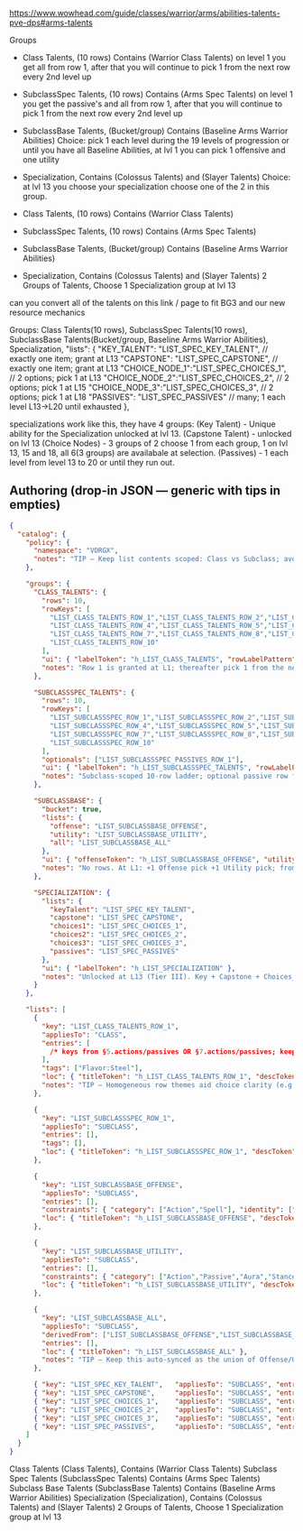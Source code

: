
https://www.wowhead.com/guide/classes/warrior/arms/abilities-talents-pve-dps#arms-talents

Groups
- Class Talents, (10 rows) Contains (Warrior Class Talents) on level 1 you get all from row 1, after that you will continue to pick 1 from the next row every 2nd level up
- SubclassSpec Talents, (10 rows) Contains (Arms Spec Talents) on level 1 you get the passive's and all from row 1, after that you will continue to pick 1 from the next row every 2nd level up
- SubclassBase Talents, (Bucket/group) Contains (Baseline Arms Warrior Abilities) Choice: pick 1 each level during the 19 levels of progression or until you have all Baseline Abilities, at lvl 1 you can pick 1 offensive and one utility 
- Specialization, Contains (Colossus Talents) and (Slayer Talents) Choice: at lvl 13 you choose your specialization choose one of the 2 in this group.


- Class Talents, (10 rows) Contains (Warrior Class Talents) 
- SubclassSpec Talents, (10 rows) Contains (Arms Spec Talents) 
- SubclassBase Talents, (Bucket/group) Contains (Baseline Arms Warrior Abilities) 
- Specialization, Contains (Colossus Talents) and (Slayer Talents) 2 Groups of Talents, Choose 1 Specialization group at lvl 13


can you convert all of the talents on this link / page to fit BG3 and our new resource mechanics

Groups:
Class Talents(10 rows),
SubclassSpec Talents(10 rows), 
SubclassBase Talents(Bucket/group, Baseline Arms Warrior Abilities), 
Specialization,         "lists": {
                                    "KEY_TALENT":   "LIST_SPEC_KEY_TALENT",     // exactly one item; grant at L13
                                    "CAPSTONE":     "LIST_SPEC_CAPSTONE",       // exactly one item; grant at L13
                                    "CHOICE_NODE_1":"LIST_SPEC_CHOICES_1",      // 2 options; pick 1 at L13
                                    "CHOICE_NODE_2":"LIST_SPEC_CHOICES_2",      // 2 options; pick 1 at L15
                                    "CHOICE_NODE_3":"LIST_SPEC_CHOICES_3",      // 2 options; pick 1 at L18
                                    "PASSIVES":     "LIST_SPEC_PASSIVES"        // many; 1 each level L13→L20 until exhausted
                                },

specializations work like this, they have 4 groups: 
(Key Talent) - Unique ability for the Specialization unlocked at lvl 13.
(Capstone Talent) - unlocked on lvl 13 (Choice Nodes) - 3 groups of 2 choose 1 from each group, 1 on lvl 13, 15 and 18, all 6(3 groups) are availabale at selection.
(Passives) - 1 each level from level 13 to 20 or until they run out.



## Authoring (drop-in JSON — generic with tips in empties)

```json
{
  "catalog": {
    "policy": {
      "namespace": "VORGX",
      "notes": "TIP — Keep list contents scoped: Class vs Subclass; avoid mixing keys across families."
    },

    "groups": {
      "CLASS_TALENTS": {
        "rows": 10,
        "rowKeys": [
          "LIST_CLASS_TALENTS_ROW_1","LIST_CLASS_TALENTS_ROW_2","LIST_CLASS_TALENTS_ROW_3",
          "LIST_CLASS_TALENTS_ROW_4","LIST_CLASS_TALENTS_ROW_5","LIST_CLASS_TALENTS_ROW_6",
          "LIST_CLASS_TALENTS_ROW_7","LIST_CLASS_TALENTS_ROW_8","LIST_CLASS_TALENTS_ROW_9",
          "LIST_CLASS_TALENTS_ROW_10"
        ],
        "ui": { "labelToken": "h_LIST_CLASS_TALENTS", "rowLabelPattern": "h_LIST_CLASS_TALENTS_ROW_${n}" },
        "notes": "Row 1 is granted at L1; thereafter pick 1 from the next row every 2 levels (see §14 cadence)."
      },

      "SUBCLASSSPEC_TALENTS": {
        "rows": 10,
        "rowKeys": [
          "LIST_SUBCLASSSPEC_ROW_1","LIST_SUBCLASSSPEC_ROW_2","LIST_SUBCLASSSPEC_ROW_3",
          "LIST_SUBCLASSSPEC_ROW_4","LIST_SUBCLASSSPEC_ROW_5","LIST_SUBCLASSSPEC_ROW_6",
          "LIST_SUBCLASSSPEC_ROW_7","LIST_SUBCLASSSPEC_ROW_8","LIST_SUBCLASSSPEC_ROW_9",
          "LIST_SUBCLASSSPEC_ROW_10"
        ],
        "optionals": ["LIST_SUBCLASSSPEC_PASSIVES_ROW_1"],
        "ui": { "labelToken": "h_LIST_SUBCLASSSPEC_TALENTS", "rowLabelPattern": "h_LIST_SUBCLASSSPEC_ROW_${n}" },
        "notes": "Subclass-scoped 10-row ladder; optional passive row for baseline subclass passives."
      },

      "SUBCLASSBASE": {
        "bucket": true,
        "lists": {
          "offense": "LIST_SUBCLASSBASE_OFFENSE",
          "utility": "LIST_SUBCLASSBASE_UTILITY",
          "all": "LIST_SUBCLASSBASE_ALL"
        },
        "ui": { "offenseToken": "h_LIST_SUBCLASSBASE_OFFENSE", "utilityToken": "h_LIST_SUBCLASSBASE_UTILITY", "allToken": "h_LIST_SUBCLASSBASE_ALL" },
        "notes": "No rows. At L1: +1 Offense pick +1 Utility pick; from L2→20: +1 pick per level from ALL until exhausted (see §14)."
      },

      "SPECIALIZATION": {
        "lists": {
          "keyTalent": "LIST_SPEC_KEY_TALENT",
          "capstone": "LIST_SPEC_CAPSTONE",
          "choices1": "LIST_SPEC_CHOICES_1",
          "choices2": "LIST_SPEC_CHOICES_2",
          "choices3": "LIST_SPEC_CHOICES_3",
          "passives": "LIST_SPEC_PASSIVES"
        },
        "ui": { "labelToken": "h_LIST_SPECIALIZATION" },
        "notes": "Unlocked at L13 (Tier III). Key + Capstone + Choices_1 at 13; Choices_2 at 15; Choices_3 at 18; Passives each level 13→20."
      }
    },

    "lists": [
      {
        "key": "LIST_CLASS_TALENTS_ROW_1",
        "appliesTo": "CLASS",
        "entries": [
          /* keys from §5.actions/passives OR §7.actions/passives; keep same-scope content */
        ],
        "tags": ["Flavor:Steel"],
        "loc": { "titleToken": "h_LIST_CLASS_TALENTS_ROW_1", "descToken": "d_LIST_CLASS_TALENTS_ROW_1" },
        "notes": "TIP — Homogeneous row themes aid choice clarity (e.g., mobility row)."
      },

      {
        "key": "LIST_SUBCLASSSPEC_ROW_1",
        "appliesTo": "SUBCLASS",
        "entries": [],
        "tags": [],
        "loc": { "titleToken": "h_LIST_SUBCLASSSPEC_ROW_1", "descToken": "d_LIST_SUBCLASSSPEC_ROW_1" }
      },

      {
        "key": "LIST_SUBCLASSBASE_OFFENSE",
        "appliesTo": "SUBCLASS",
        "entries": [],
        "constraints": { "category": ["Action","Spell"], "identity": ["Aggro","Execute","Ranged","Pet"], "min": 0, "max": 999 },
        "loc": { "titleToken": "h_LIST_SUBCLASSBASE_OFFENSE", "descToken": "d_LIST_SUBCLASSBASE_OFFENSE" }
      },

      {
        "key": "LIST_SUBCLASSBASE_UTILITY",
        "appliesTo": "SUBCLASS",
        "entries": [],
        "constraints": { "category": ["Action","Passive","Aura","Stance"], "utility": ["Cleanse","Dispel","MovementBuff","DefenseBuff","Heal","TempHP"], "min": 0, "max": 999 },
        "loc": { "titleToken": "h_LIST_SUBCLASSBASE_UTILITY", "descToken": "d_LIST_SUBCLASSBASE_UTILITY" }
      },

      {
        "key": "LIST_SUBCLASSBASE_ALL",
        "appliesTo": "SUBCLASS",
        "derivedFrom": ["LIST_SUBCLASSBASE_OFFENSE","LIST_SUBCLASSBASE_UTILITY"],
        "entries": [],
        "loc": { "titleToken": "h_LIST_SUBCLASSBASE_ALL" },
        "notes": "TIP — Keep this auto-synced as the union of Offense/Utility."
      },

      { "key": "LIST_SPEC_KEY_TALENT",   "appliesTo": "SUBCLASS", "entries": [], "loc": { "titleToken": "h_LIST_SPEC_KEY_TALENT" } },
      { "key": "LIST_SPEC_CAPSTONE",     "appliesTo": "SUBCLASS", "entries": [], "loc": { "titleToken": "h_LIST_SPEC_CAPSTONE" } },
      { "key": "LIST_SPEC_CHOICES_1",    "appliesTo": "SUBCLASS", "entries": [], "loc": { "titleToken": "h_LIST_SPEC_CHOICES_1" } },
      { "key": "LIST_SPEC_CHOICES_2",    "appliesTo": "SUBCLASS", "entries": [], "loc": { "titleToken": "h_LIST_SPEC_CHOICES_2" } },
      { "key": "LIST_SPEC_CHOICES_3",    "appliesTo": "SUBCLASS", "entries": [], "loc": { "titleToken": "h_LIST_SPEC_CHOICES_3" } },
      { "key": "LIST_SPEC_PASSIVES",     "appliesTo": "SUBCLASS", "entries": [], "loc": { "titleToken": "h_LIST_SPEC_PASSIVES" }, "notes": "One passive per level L13→20 or until exhausted." }
    ]
  }
}
```

Class Talents (Class Talents), Contains (Warrior Class Talents) 
Subclass Spec Talents (SubclassSpec Talents) Contains (Arms Spec Talents) 
Subclass Base Talents (SubclassBase Talents) Contains (Baseline Arms Warrior Abilities) 
Specialization (Specialization), Contains (Colossus Talents) and (Slayer Talents) 2 Groups of Talents, Choose 1 Specialization group at lvl 13

